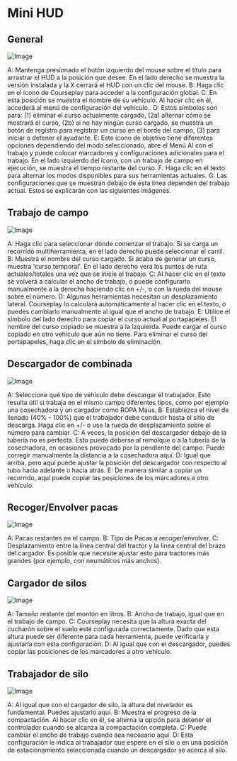 # Mini HUD

## General

![Image](assets/imagesminihudhelp_general_0_0_478_305.png)


A: Mantenga presionado el botón izquierdo del mouse sobre el título para arrastrar el HUD a la posición que desee.  En el lado derecho se muestra la versión instalada y la X cerrará el HUD con un clic del mouse.
B: Haga clic en el icono de Courseplay para acceder a la configuración global.
C: En esta posición se muestra el nombre de su vehículo.  Al hacer clic en él, accederá al menú de configuración del vehículo..
D: Estos símbolos son para: (1) eliminar el curso actualmente cargado, (2a) alternar cómo se mostrará el curso, (2b) si no hay ningún curso cargado, se muestra un botón de registro para registrar un curso en el borde del campo, (3) para iniciar o detener el ayudante.
E: Este ícono de objetivo tiene diferentes opciones dependiendo del modo seleccionado, abre el Menú AI con el trabajo y puede colocar marcadores y configuraciones adicionales para el trabajo.  En el lado izquierdo del ícono, con un trabajo de campo en ejecución, se muestra el tiempo restante del curso.
F: Haga clic en el texto para alternar los modos disponibles para sus herramientas actuales.
G: Las configuraciones que se muestran debajo de esta línea dependen del trabajo actual.  Estos se explicarán con las siguientes imágenes.


## Trabajo de campo

![Image](assets/imagesminihudhelp_fieldwork_0_0_478_305.png)


A: Haga clic para seleccionar dónde comenzar el trabajo.  Si se carga un recorrido multiherramienta, en el lado derecho puede seleccionar el carril.
B: Muestra el nombre del curso cargado.  Si acaba de generar un curso, muestra 'curso temporal'.  En el lado derecho verá los puntos de ruta actuales/totales una vez que se inicie el trabajo.
C: Al hacer clic en el texto se volverá a calcular el ancho de trabajo, o puede configurarlo manualmente a la derecha haciendo clic en +/-, o con la rueda del mouse sobre el número.
D: Algunas herramientas necesitan un desplazamiento lateral.  Courseplay lo calculará automáticamente al hacer clic en el texto, o puedes cambiarlo manualmente al igual que el ancho de trabajo.
E: Utilice el símbolo del lado derecho para copiar el curso actual al portapapeles.  El nombre del curso copiado se muestra a la izquierda.  Puede cargar el curso copiado en otro vehículo que aún no tiene.  Para eliminar el curso del portapapeles, haga clic en el símbolo de eliminación.


## Descargador de combinada

![Image](assets/imagesminihudhelp_combineunload_0_0_478_305.png)


A: Seleccione qué tipo de vehículo debe descargar el trabajador.  Esto resulta útil si trabaja en el mismo campo diferentes tipos, como por ejemplo una cosechadora y un cargador como ROPA Maus.
B: Establezca el nivel de llenado (40% - 100%) que el trabajador debe conducir hasta el sitio de descarga.  Haga clic en +/- o use la rueda de desplazamiento sobre el número para cambiar.
C: A veces, la posición del descargador debajo de la tubería no es perfecta.  Esto puede deberse al remolque o a la tubería de la cosechadora, en ocasiones provocado por la pendiente del campo.  Puede corregir manualmente la distancia a la cosechadora aquí.
D: Igual que arriba, pero aquí puede ajustar la posición del descargador con respecto al tubo hacia adelante o hacia atrás.
E: De manera similar a copiar un recorrido, aquí puede copiar las posiciones de los marcadores a otro vehículo.


## Recoger/Envolver pacas

![Image](assets/imagesminihudhelp_balecollect_0_0_478_305.png)


A: Pacas restantes en el campo.
B: Tipo de Pacas a recoger/envolver.
C: Desplazamiento entre la línea central del tractor y la línea central del brazo del cargador.  Es posible que necesite ajustar esto para tractores más grandes (por ejemplo, con neumáticos más anchos).


## Cargador de silos

![Image](assets/imagesminihudhelp_siloloader_0_0_478_305.png)


A: Tamaño restante del montón en litros.
B: Ancho de trabajo, igual que en el trabajo de campo.
C: Courseplay necesita que la altura exacta del cucharón sobre el suelo esté configurada correctamente.  Dado que esta altura puede ser diferente para cada herramienta, puede verificarla y ajustarla con esta configuración.
D: Al igual que con el descargador, puedes copiar las posiciones de los marcadores a otro vehículo.


## Trabajador de silo

![Image](assets/imagesminihudhelp_siloworker_0_0_478_305.png)


A: Al igual que con el cargador de silo, la altura del nivelador es fundamental.  Puedes ajustarlo aquí.
B: Muestra el progreso de la compactación.  Al hacer clic en él, se alterna la opción para detener el controlador cuando se alcanza la compactación completa.
C: Puede cambiar el ancho de trabajo cuando sea necesario aquí.
D: Esta configuración le indica al trabajador que espere en el silo o en una posición de estacionamiento seleccionada cuando un descargador se acerca al silo.


